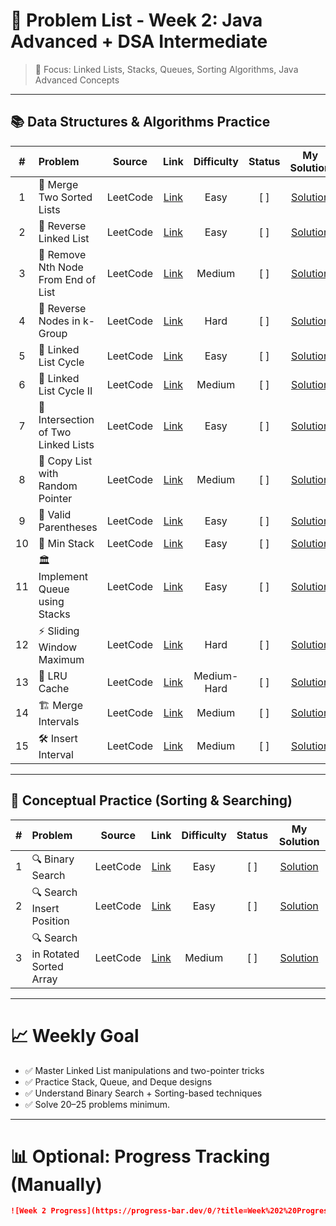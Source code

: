 # 📑 Problem List - Week 2: Java Advanced + DSA Intermediate

> 🎯 Focus: Linked Lists, Stacks, Queues, Sorting Algorithms, Java Advanced Concepts

---

## 📚 Data Structures & Algorithms Practice

| # | Problem | Source | Link | Difficulty | Status | My Solution |
|:-:|:--------|:------:|:----:|:----------:|:------:|:-----------:|
| 1 | 🔗 Merge Two Sorted Lists | LeetCode | [Link](https://leetcode.com/problems/merge-two-sorted-lists/) | Easy | [ ] | [Solution]() |
| 2 | 🔄 Reverse Linked List | LeetCode | [Link](https://leetcode.com/problems/reverse-linked-list/) | Easy | [ ] | [Solution]() |
| 3 | 🔁 Remove Nth Node From End of List | LeetCode | [Link](https://leetcode.com/problems/remove-nth-node-from-end-of-list/) | Medium | [ ] | [Solution]() |
| 4 | 🔄 Reverse Nodes in k-Group | LeetCode | [Link](https://leetcode.com/problems/reverse-nodes-in-k-group/) | Hard | [ ] | [Solution]() |
| 5 | 🔄 Linked List Cycle | LeetCode | [Link](https://leetcode.com/problems/linked-list-cycle/) | Easy | [ ] | [Solution]() |
| 6 | 🔄 Linked List Cycle II | LeetCode | [Link](https://leetcode.com/problems/linked-list-cycle-ii/) | Medium | [ ] | [Solution]() |
| 7 | 🧩 Intersection of Two Linked Lists | LeetCode | [Link](https://leetcode.com/problems/intersection-of-two-linked-lists/) | Easy | [ ] | [Solution]() |
| 8 | 🧩 Copy List with Random Pointer | LeetCode | [Link](https://leetcode.com/problems/copy-list-with-random-pointer/) | Medium | [ ] | [Solution]() |
| 9 | 🔢 Valid Parentheses | LeetCode | [Link](https://leetcode.com/problems/valid-parentheses/) | Easy | [ ] | [Solution]() |
| 10 | 🧱 Min Stack | LeetCode | [Link](https://leetcode.com/problems/min-stack/) | Easy | [ ] | [Solution]() |
| 11 | 🏛️ Implement Queue using Stacks | LeetCode | [Link](https://leetcode.com/problems/implement-queue-using-stacks/) | Easy | [ ] | [Solution]() |
| 12 | ⚡ Sliding Window Maximum | LeetCode | [Link](https://leetcode.com/problems/sliding-window-maximum/) | Hard | [ ] | [Solution]() |
| 13 | 🚪 LRU Cache | LeetCode | [Link](https://leetcode.com/problems/lru-cache/) | Medium-Hard | [ ] | [Solution]() |
| 14 | 🏗️ Merge Intervals | LeetCode | [Link](https://leetcode.com/problems/merge-intervals/) | Medium | [ ] | [Solution]() |
| 15 | 🛠️ Insert Interval | LeetCode | [Link](https://leetcode.com/problems/insert-interval/) | Medium | [ ] | [Solution]() |

---

## 🔎 Conceptual Practice (Sorting & Searching)

| # | Problem | Source | Link | Difficulty | Status | My Solution |
|:-:|:--------|:------:|:----:|:----------:|:------:|:-----------:|
| 1 | 🔍 Binary Search | LeetCode | [Link](https://leetcode.com/problems/binary-search/) | Easy | [ ] | [Solution]() |
| 2 | 🔍 Search Insert Position | LeetCode | [Link](https://leetcode.com/problems/search-insert-position/) | Easy | [ ] | [Solution]() |
| 3 | 🔍 Search in Rotated Sorted Array | LeetCode | [Link](https://leetcode.com/problems/search-in-rotated-sorted-array/) | Medium | [ ] | [Solution]() |

---

# 📈 Weekly Goal
- ✅ Master Linked List manipulations and two-pointer tricks
- ✅ Practice Stack, Queue, and Deque designs
- ✅ Understand Binary Search + Sorting-based techniques
- ✅ Solve 20–25 problems minimum.

---
# 📊 Optional: Progress Tracking (Manually)

```markdown
![Week 2 Progress](https://progress-bar.dev/0/?title=Week%202%20Progress)
```
